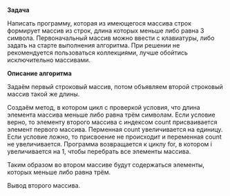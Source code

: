 **Задача**

Написать программу, которая из имеющегося массива строк формирует массив из строк, длина которых меньше либо равна 3 символа.
Первоначальный массив можно ввести с клавиатуры, либо задать на старте выполнения алгоритма. При решении не рекомендуется пользоваться
коллекциями, лучше обойтись исключительно массивами.

**Описание алгоритма**

Задаём первый строковый массив, потом объявляем второй строковый массив такой же длины.

Создаём метод, в котором цикл с проверкой условия, что длина элемента массива меньше либо равна трём символам.
Если условие верно, то элементу второго массива с индексом count присваивается элемент первого массива.
Перменная count увеличивается на единицу.
Если условие ложно, то присвоение не происходит и переменная count не увеличивается. 
Программа возвращается к циклу for, в котором i увеличивается на 1, чтобы перебрать все элементы массива.

Таким образом во втором массиве будут содержаться элементы, которых меньше либо равна трём.

Вывод второго массива.